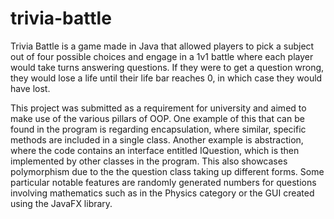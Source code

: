 # trivia-battle

Trivia Battle is a game made in Java that allowed players to pick a subject out of four possible choices and engage in a 1v1 battle where each player would take turns answering questions. If they were to get a question wrong, they would lose a life until their life bar reaches 0, in which case they would have lost. 

This project was submitted as a requirement for university and aimed to make use of the various pillars of OOP. One example of this that can be found in the program is regarding encapsulation, where similar, specific methods are included in a single class. Another example is abstraction, where the code contains an interface entitled IQuestion, which is then implemented by other classes in the program. This also showcases polymorphism due to the the question class taking up different forms. Some particular notable features are randomly generated numbers for questions involving mathematics such as in the Physics category or the GUI created using the JavaFX library.
